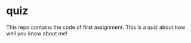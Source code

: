 # quiz
This repo contains the code of first assignment.
This is a quiz about how well you know about me!
